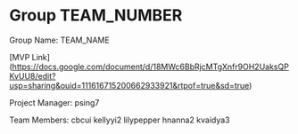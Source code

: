 # Group TEAM_NUMBER
Group Name: TEAM_NAME

[MVP Link] (https://docs.google.com/document/d/18MWc6BbRjcMTgXnfr9OH2UaksQPKvUU8/edit?usp=sharing&ouid=111616715200662933921&rtpof=true&sd=true) 

Project Manager: psing7

Team Members:
cbcui
kellyyi2
lilypepper
hnanna2
kvaidya3
